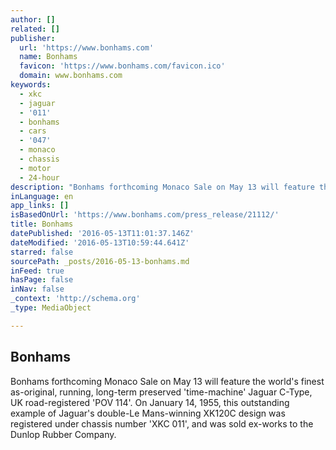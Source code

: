 ```yaml
---
author: []
related: []
publisher:
  url: 'https://www.bonhams.com'
  name: Bonhams
  favicon: 'https://www.bonhams.com/favicon.ico'
  domain: www.bonhams.com
keywords:
  - xkc
  - jaguar
  - '011'
  - bonhams
  - cars
  - '047'
  - monaco
  - chassis
  - motor
  - 24-hour
description: "Bonhams forthcoming Monaco Sale on May 13 will feature the world's finest as-original, running, long-term preserved 'time-machine' Jaguar C-Type, UK road-registered 'POV 114'. On January 14, 1955, this outstanding example of Jaguar's double-Le Mans-winning XK120C design was registered under chassis number 'XKC 011', and was sold ex-works to the Dunlop Rubber Company."
inLanguage: en
app_links: []
isBasedOnUrl: 'https://www.bonhams.com/press_release/21112/'
title: Bonhams
datePublished: '2016-05-13T11:01:37.146Z'
dateModified: '2016-05-13T10:59:44.641Z'
starred: false
sourcePath: _posts/2016-05-13-bonhams.md
inFeed: true
hasPage: false
inNav: false
_context: 'http://schema.org'
_type: MediaObject

---
```

<article style=""><h1>Bonhams</h1><p>Bonhams forthcoming Monaco Sale on May 13 will feature the world's finest as-original, running, long-term preserved 'time-machine' Jaguar C-Type, UK road-registered 'POV 114'. On January 14, 1955, this outstanding example of Jaguar's double-Le Mans-winning XK120C design was registered under chassis number 'XKC 011', and was sold ex-works to the Dunlop Rubber Company.</p></article>